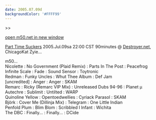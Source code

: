 ```yaml
---
date: 2005.07.09d
backgroundColor: '#FFFF99'
---
```


\>>

[open m50.net in new window](http://m50.net/)

[Part Time Suckers](http://www.parttimesuckers.com/) 2005.Jul.09sa 22:00 CST 90minutes @ [Destroyer.net](http://www.destroyer.net/), ChicagoKat Zyie...  

m50...  
Nicolette : No Government (Plaid Remix) : Parts In The Post : Peacefrog  
Infinite Scale : Fade : Sound Sensor : Toytronic  
Redman : Funky Uncles : Whut Thee Album : Def Jam  
\[uncredited\] : Anger : Anger : SKAM  
Remarc : Ricky (Remarc VIP Mix) : Unreleased Dubs 94-96 : Planet µ  
Autechre : Sublimit : Untilted : WARP  
Quinoline Yellow : Opentoedwellies : Cyriack Parasol : SKAM  
Björk : Cover Me (Dillinja Mix) : Telegram : One Little Indian  
Penfold Plum : Blim Blom : Scribbled I Infant : Wichita  
The DBC : Finally... : Finally... : DCide